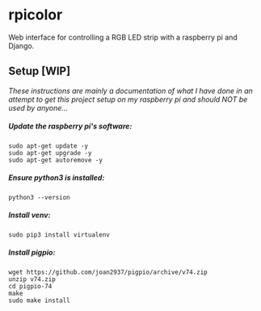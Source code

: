 # rpicolor
Web interface for controlling a RGB LED strip with a raspberry pi and Django.

## Setup [WIP]

*These instructions are mainly a documentation of what I have done in an attempt to get this project setup on my raspberry pi and should NOT be used by anyone...*

##### Update the raspberry pi's software:
```
sudo apt-get update -y
sudo apt-get upgrade -y
sudo apt-get autoremove -y
```

##### Ensure python3 is installed:
```
python3 --version
```

##### Install venv:
```
sudo pip3 install virtualenv
```

##### Install pigpio:
```
wget https://github.com/joan2937/pigpio/archive/v74.zip
unzip v74.zip
cd pigpio-74
make
sudo make install
```

